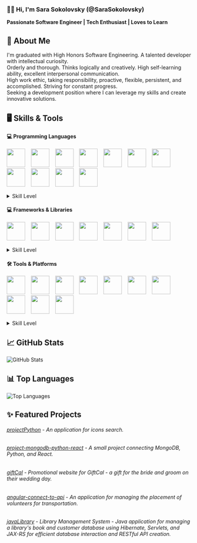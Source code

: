 ### 👋🏻 Hi, I'm Sara Sokolovsky (@SaraSokolovsky)

**Passionate Software Engineer | Tech Enthusiast | Loves to Learn**

## 🚀 About Me
I'm graduated with High Honors Software Engineering. A talented developer with intellectual curiosity.  
Orderly and thorough. Thinks logically and creatively. High self-learning ability, excellent interpersonal communication.  
High work ethic, taking responsibility, proactive, flexible, persistent, and accomplished. Striving for constant progress.  
Seeking a development position where I can leverage my skills and create innovative solutions.

## 🖥️ Skills & Tools

#### 💻 Programming Languages
<img height="50" width="50" src="https://cdn.jsdelivr.net/gh/devicons/devicon/icons/csharp/csharp-original.svg" /> <!-- C# -->
&nbsp;&nbsp;
<img height="50" width="50" src="https://cdn.jsdelivr.net/gh/devicons/devicon/icons/java/java-original.svg" /> <!-- Java -->
&nbsp;&nbsp;
<img height="50" width="50" src="https://cdn.jsdelivr.net/gh/devicons/devicon/icons/python/python-original.svg" /> <!-- Python -->
&nbsp;&nbsp;
<img height="50" width="50" src="https://cdn.jsdelivr.net/gh/devicons/devicon/icons/typescript/typescript-original.svg" /> <!-- TypeScript -->
&nbsp;&nbsp;
<img height="50" width="50" src="https://cdn.jsdelivr.net/gh/devicons/devicon/icons/javascript/javascript-original.svg" /> <!-- JavaScript -->
&nbsp;&nbsp;
<img height="50" width="50" src="https://cdn.jsdelivr.net/gh/devicons/devicon/icons/c/c-original.svg" /> <!-- C -->
&nbsp;&nbsp;
<img height="50" width="50" src="https://cdn.jsdelivr.net/gh/devicons/devicon/icons/cplusplus/cplusplus-original.svg" /> <!-- C++ -->
&nbsp;&nbsp;
<img height="50" width="50" src="https://cdn.jsdelivr.net/gh/devicons/devicon/icons/html5/html5-original.svg" /> <!-- HTML5 -->
&nbsp;&nbsp;
<img height="50" width="50" src="https://cdn.jsdelivr.net/gh/devicons/devicon/icons/css3/css3-original.svg" /> <!-- CSS3 -->
&nbsp;&nbsp;
<img height="50" width="50" src="https://cdn.jsdelivr.net/gh/devicons/devicon/icons/postgresql/postgresql-original.svg" /> <!-- PostgreSQL -->
&nbsp;&nbsp;
<img height="50" width="50" src="https://cdn.jsdelivr.net/gh/devicons/devicon/icons/mongodb/mongodb-original.svg" /> <!-- MongoDB -->

<details>
<summary>Skill Level</summary>
C#: Proficient | Java: Proficient | Python: Proficient | TypeScript: Proficient | JavaScript: Proficient | C: Intermediate | C++: Intermediate | HTML5: Proficient | CSS3: Proficient | SQL: Intermediate | MongoDB: Intermediate
</details>

#### 💻 Frameworks & Libraries
<img height="50" width="50" src="https://cdn.simpleicons.org/.net/512BD4" /> <!-- .NET -->
&nbsp;&nbsp;
<img height="50" width="50" src="https://cdn.jsdelivr.net/gh/devicons/devicon/icons/angular/angular-original.svg" /> <!-- Angular -->
&nbsp;&nbsp;
<img height="50" width="50" src="https://cdn.jsdelivr.net/gh/devicons/devicon/icons/react/react-original.svg" /> <!-- React -->
&nbsp;&nbsp;
<img height="50" width="50" src="https://cdn.jsdelivr.net/gh/devicons/devicon/icons/hibernate/hibernate-original.svg" /> <!-- Hibernate -->
&nbsp;&nbsp;
<img height="50" width="50" src="https://cdn.jsdelivr.net/gh/devicons/devicon/icons/materialui/materialui-original.svg" /> <!-- MUI -->
&nbsp;&nbsp;
<img height="50" width="50" src="https://cdn.jsdelivr.net/gh/devicons/devicon/icons/bootstrap/bootstrap-original.svg" /> <!-- Bootstrap -->
&nbsp;&nbsp;
<img height="50" width="50" src="https://cdn.jsdelivr.net/gh/devicons/devicon/icons/qt/qt-original.svg" /> <!-- Qt -->

<details>
<summary>Skill Level</summary>
.NET Core: Proficient | Angular: Proficient | React: Proficient | Hibernate: Intermediate | MUI: Proficient | Bootstrap: Beginner
</details>

#### 🛠️ Tools & Platforms
<img height="50" width="50" src="https://cdn.jsdelivr.net/gh/devicons/devicon/icons/docker/docker-original.svg" /> <!-- Docker -->
&nbsp;&nbsp;
<img height="50" width="50" src="https://cdn.jsdelivr.net/gh/devicons/devicon/icons/git/git-original.svg" /> <!-- Git -->
&nbsp;&nbsp;
<img height="50" width="50" src="https://cdn.simpleicons.org/postman/FF6C37" /> <!-- Postman -->
&nbsp;&nbsp;
<img height="50" width="50" src="https://cdn.jsdelivr.net/gh/devicons/devicon/icons/swagger/swagger-original.svg" /> <!-- Swagger -->
&nbsp;&nbsp;
<img height="50" width="50" src="https://cdn.jsdelivr.net/gh/devicons/devicon/icons/visualstudio/visualstudio-plain.svg" /> <!-- Visual Studio -->
&nbsp;&nbsp;
<img height="50" width="50" src="https://cdn.jsdelivr.net/gh/devicons/devicon/icons/jupyter/jupyter-original.svg" /> <!-- Jupyter -->
&nbsp;&nbsp;
<img height="50" width="50" src="https://cdn.jsdelivr.net/gh/devicons/devicon/icons/anaconda/anaconda-original.svg" /> <!-- Anaconda -->
&nbsp;&nbsp;
<img height="50" width="50" src="https://cdn.jsdelivr.net/gh/devicons/devicon/icons/pycharm/pycharm-original.svg" /> <!-- PyCharm -->
&nbsp;&nbsp;
<img height="50" width="50" src="https://cdn.jsdelivr.net/gh/devicons/devicon/icons/idea/idea-original.svg" /> <!-- IntelliJ IDEA -->
&nbsp;&nbsp;
<img height="50" width="50" src="https://cdn.jsdelivr.net/gh/devicons/devicon/icons/eclipse/eclipse-original.svg" /> <!-- Eclipse -->

<details>
<summary>Skill Level</summary>
Docker: Beginner | Git: Proficient | Postman: Proficient | Swagger: Proficient | Visual Studio: Proficient | Jupyter: Proficient | Anaconda: Intermediate | PyCharm: Proficient | IntelliJ IDEA: Intermediate | Eclipse: Intermediate
</details>



<!-- ## 🏆 Achievements
- [---]
- [---] -->

## 📈 GitHub Stats
![GitHub Stats](https://github-readme-stats.vercel.app/api?username=SaraSokolovsky&show_icons=true&hide_title=true&count_private=true&theme=radical)

## 📊 Top Languages
![Top Languages](https://github-readme-stats.vercel.app/api/top-langs/?username=SaraSokolovsky&layout=compact&theme=radical)

## ✨ Featured Projects
###### [projectPython](https://github.com/SaraSokolovsky/projectPython) - An application for icons search.
###### [project-mongodb-python-react](https://github.com/SaraSokolovsky/project-mongodb-python-react) - A small project connecting MongoDB, Python, and React.
###### [giftCal]((https://github.com/SaraSokolovsky/giftCal)) - Promotional website for GiftCal - a gift for the bride and groom on their wedding day.
###### [angular-connect-to-api](https://github.com/SaraSokolovsky/project-angular-connect-to-api) - An application for managing the placement of volunteers for transportation.
###### [javaLibrary](https://github.com/SaraSokolovsky/javaLibrary) -  Library Management System - Java application for managing a library's book and customer database using Hibernate, Servlets, and JAX-RS for efficient database interaction and RESTful API creation.
